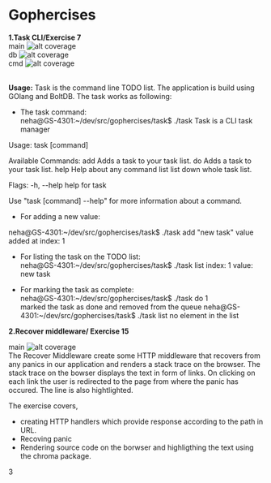 # Gophercises

**1.Task CLI/Exercise 7**<br>
main ![alt coverage](https://github.com/nehaind/gophercises/blob/master/task/coverage.svg) <br>
db ![alt coverage](https://github.com/nehaind/gophercises/blob/master/task/db/coverage.svg)<br>
cmd ![alt coverage](https://github.com/nehaind/gophercises/blob/master/task/cmd/coverage.svg)<br><br>

**Usage:** Task is the command line TODO list. The application is build using GOlang and BoltDB. The task works as following:<br>
- The task command:<br>
neha@GS-4301:~/dev/src/gophercises/task$ ./task
Task is a CLI task manager

Usage:
  task [command]

Available Commands:
  add         Adds a task to your task list.
  do          Adds a task to your task list.
  help        Help about any command
  list        list down whole task list.

Flags:
  -h, --help   help for task

Use "task [command] --help" for more information about a command.
- For adding a new value:

neha@GS-4301:~/dev/src/gophercises/task$ ./task add "new task"
value added at index:  1

- For listing the task on the TODO list:<br>
neha@GS-4301:~/dev/src/gophercises/task$ ./task list
index:  1  value:  new task

- For marking the task as complete: <br>
neha@GS-4301:~/dev/src/gophercises/task$ ./task do 1<br>
marked the task as done and removed from the queue
neha@GS-4301:~/dev/src/gophercises/task$ ./task list
no element in the list

**2.Recover middleware/ Exercise 15** <br>

main ![alt coverage](https://github.com/nehaind/gophercises/blob/master/exercise15/coverage.svg) <br>
The Recover Middleware create some HTTP middleware that recovers from any panics in our application and renders a stack trace on the browser. The stack trace on the bowser displays the text in form of links. On clicking on each link the user is redirected to the page from where the panic has occured. The line is also hightlighted.

The exercise covers,
- creating HTTP handlers which provide response according to the path in URL.
- Recoving panic 
- Rendering source code on the borwser and highligthing the text using the chroma package.

3
